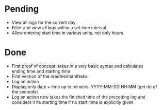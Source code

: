 # Pending
* View all logs for the current day
* Filter and view all logs within a set time interval
* Allow entering start time in various units, not only hours.


# Done
* First proof of concept: takes in a very basic syntax and calculates ending time and starting time
* First version of the readme/manifesto
* Log an action
* Display only date + time up to minutes: YYYY-MM-DD HH:MM (get rid of the seconds)
* Log an action now takes the finished time of the preceding log and considers it its starting time if no start_time is explicitly given